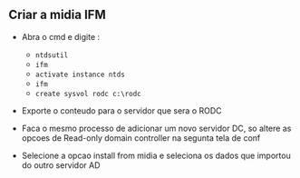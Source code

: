 ## Criar a midia IFM

* Abra o cmd e digite :
    * ``` ntdsutil ```
    * ``` ifm ```
    * ``` activate instance ntds ```
    * ``` ifm ```
    * ``` create sysvol rodc c:\rodc ```

* Exporte o conteudo para o servidor que sera o RODC
* Faca o mesmo processo de adicionar um novo servidor DC, so altere as opcoes de Read-only domain controller na segunta tela de conf
* Selecione a opcao install from midia e seleciona os dados que importou do outro servidor AD
